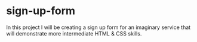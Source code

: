 # sign-up-form

In this project I will be creating a sign up form for an imaginary service that will demonstrate more intermediate HTML & CSS skills.
